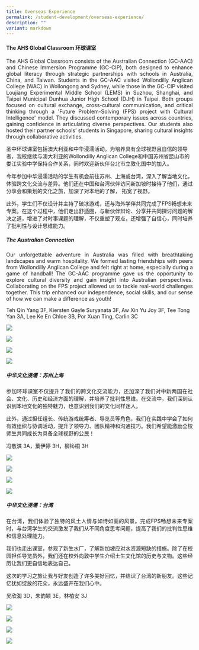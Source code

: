 ```yaml
---
title: Overseas Experience
permalink: /student-development/overseas-experience/
description: ""
variant: markdown
---
```

#### The AHS Global Classroom 环球课室 
<p align="justify">
The AHS Global Classroom consists of the Australian Connection (GC-AAC) and Chinese Immersion Programme (GC-CIP), both designed to enhance global literacy through strategic partnerships with schools in Australia, China, and Taiwan.
Students in the GC-AAC visited Wollondilly Anglican College (WAC) in Wollongong and Sydney, while those in the GC-CIP visited Loujiang Experimental Middle School (LEMS) in Suzhou, Shanghai, and Taipei Municipal Dunhua Junior High School (DJH) in Taipei.
Both groups focused on cultural exchange, cross-cultural communication, and critical thinking through a 'Future Problem-Solving (FPS) project with Cultural Intelligence' model. They discussed contemporary issues across countries, gaining confidence in articulating diverse perspectives. Our students also hosted their partner schools’ students in Singapore, sharing cultural insights through collaborative activities.

圣中环球课室包括澳大利亚和中华浸濡活动。为培养具有全球视野且自信的领导者，我校继续与澳大利亚的Wollondilly Anglican College和中国苏州省昆山市的娄江实验中学保持合作关系，同时欢迎新伙伴台北市立敦化国中的加入。

今年参加中华浸濡活动的学生有机会前往苏州、上海或台湾，深入了解当地文化，体验跨文化交流与差异。他们还在中国和台湾伙伴访问新加坡时接待了他们，通过分享会和策划的文化之旅，加深了对本地的了解， 拓宽了视野。

此外，学生们不仅设计并主持了破冰游戏，还与海外学伴共同完成了FPS畅想未来专案。在这个过程中，他们走出舒适圈，与新伙伴辩论、分享并共同探讨问题的解决之道，增进了对时事课题的理解，不仅重塑了观点，还增强了自信心，同时培养了批判性与设计思维能力。
</p>


##### The Australian Connection
<p align="justify">
Our unforgettable adventure in Australia was filled with breathtaking landscapes and warm hospitality. We formed lasting friendships with peers from Wollondilly Anglican College and felt right at home, especially during a game of handball! The GC-AAC programme gave us the opportunity to explore cultural diversity and gain insight into Australian perspectives. Collaborating on the FPS project allowed us to tackle real-world challenges together. This trip enhanced our independence, social skills, and our sense of how we can make a difference as youth!

Teh Qin Yang 3F, Kiersten Gayle Suryanata 3F, Aw Xin Yu Joy 3F, Tee Tong Yan 3A, Lee Ke En Chloe 3B, Por Xuan Ting, Carlin 3C
 </p>

![](/images/Student%20Development/Overseas%20Experience/2024_GC_AAC_01.jpg)

![](/images/Student%20Development/Overseas%20Experience/2024_GC_AAC_02.jpg)

![](/images/Student%20Development/Overseas%20Experience/2024_GC_AAC_03.jpg)

![](/images/Student%20Development/Overseas%20Experience/2024_GC_AAC_04.jpg)


##### 中华文化浸濡：苏州上海
<p align="justify">
参加环球课室不仅提升了我们的跨文化交流能力，还加深了我们对中新两国在社会、文化、历史和经济方面的理解，并培养了批判性思维。在交流中，我们深刻认识到本地文化的独特魅力，也意识到我们的文化同样迷人。

此外，通过担任组长、传统游戏统筹者、导览员等角色，我们在实践中学会了如何有效组织与协调活动，提升了领导力、团队精神和沟通技巧。我们希望能激励全校师生共同成长为具备全球视野的公民！

冯敬淇 3A，葉伊婷 3H，柳杺桐 3H
</p>

![](/images/Student%20Development/Overseas%20Experience/2024_GC_CIPSZ_01.jpg)

![](/images/Student%20Development/Overseas%20Experience/2024_GC_CIPSZ_02.png)

![](/images/Student%20Development/Overseas%20Experience/2024_GC_CIPSZ_03.jpg)

![](/images/Student%20Development/Overseas%20Experience/2024_GC_CIPSZ_04.jpg)

##### 中华文化浸濡：台湾
<p align="justify">
在台湾，我们体验了独特的风土人情与如诗如画的风景。完成FPS畅想未来专案时，与台湾学生的交流激发了我们从不同角度思考问题，提高了我们的批判性思维和信息处理能力。

我们也走出课室，参观了新生水厂，了解新加坡应对水资源短缺的措施。除了在校园担任导览员外，我们还在校外向敦中学生介绍土生文化馆的历史与文物。这些经历让我们更自信地表达自己。

这次的学习之旅让我与好友创造了许多美好回忆，并结识了台湾的新朋友。这些记忆犹如绽放的花朵，永远盛开在我们心中。

吴欣洳 3D，朱韵颖 3E，林柏安 3J
</p>

![](/images/Student%20Development/Overseas%20Experience/2024_GC_CIPTPE_01.jpg)

![](/images/Student%20Development/Overseas%20Experience/2024_GC_CIPTPE_02.jpg)

![](/images/Student%20Development/Overseas%20Experience/2024_GC_CIPTPE_03.jpg)

![](/images/Student%20Development/Overseas%20Experience/2024_GC_CIPTPE_04.jpg)